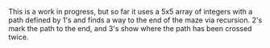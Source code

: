 This is a work in progress, but so far it uses a 5x5 array of integers with a path defined by 1's and finds a way to the end of the maze via recursion.
2's mark the path to the end, and 3's show where the path has been crossed twice.
